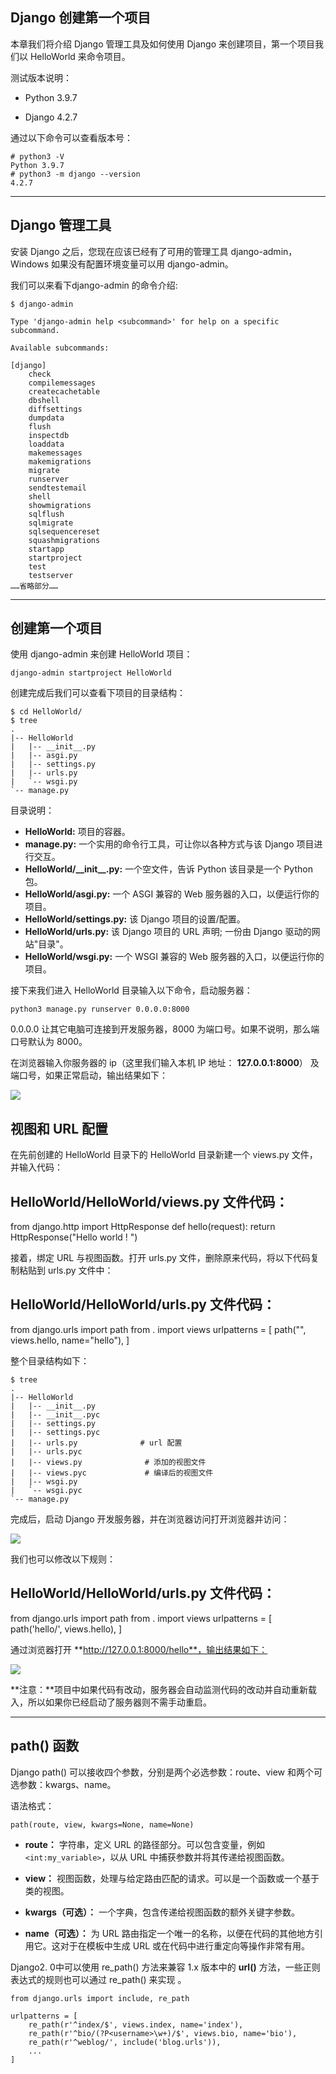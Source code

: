 ## Django 创建第一个项目

本章我们将介绍 Django 管理工具及如何使用 Django 来创建项目，第一个项目我们以 HelloWorld 来命令项目。

测试版本说明：

+   Python 3.9.7
    
+   Django 4.2.7
    

通过以下命令可以查看版本号：

```
# python3 -V
Python 3.9.7
# python3 -m django --version
4.2.7
```

* * *

## Django 管理工具

安装 Django 之后，您现在应该已经有了可用的管理工具 django-admin，Windows 如果没有配置环境变量可以用 django-admin。

我们可以来看下django-admin 的命令介绍:

```
$ django-admin

Type 'django-admin help <subcommand>' for help on a specific subcommand.

Available subcommands:

[django]
    check
    compilemessages
    createcachetable
    dbshell
    diffsettings
    dumpdata
    flush
    inspectdb
    loaddata
    makemessages
    makemigrations
    migrate
    runserver
    sendtestemail
    shell
    showmigrations
    sqlflush
    sqlmigrate
    sqlsequencereset
    squashmigrations
    startapp
    startproject
    test
    testserver
……省略部分……
```

* * *

## 创建第一个项目

使用 django-admin 来创建 HelloWorld 项目：

```
django-admin startproject HelloWorld
```

创建完成后我们可以查看下项目的目录结构：

```
$ cd HelloWorld/
$ tree
.
|-- HelloWorld
|   |-- __init__.py
|   |-- asgi.py
|   |-- settings.py
|   |-- urls.py
|   `-- wsgi.py
`-- manage.py
```

目录说明：

+   **HelloWorld:** 项目的容器。
+   **manage.py:** 一个实用的命令行工具，可让你以各种方式与该 Django 项目进行交互。
+   **HelloWorld/\_\_init\_\_.py:** 一个空文件，告诉 Python 该目录是一个 Python 包。
+   **HelloWorld/asgi.py:** 一个 ASGI 兼容的 Web 服务器的入口，以便运行你的项目。
+   **HelloWorld/settings.py:** 该 Django 项目的设置/配置。
+   **HelloWorld/urls.py:** 该 Django 项目的 URL 声明; 一份由 Django 驱动的网站"目录"。
+   **HelloWorld/wsgi.py:** 一个 WSGI 兼容的 Web 服务器的入口，以便运行你的项目。

接下来我们进入 HelloWorld 目录输入以下命令，启动服务器：

```
python3 manage.py runserver 0.0.0.0:8000
```

0.0.0.0 让其它电脑可连接到开发服务器，8000 为端口号。如果不说明，那么端口号默认为 8000。

在浏览器输入你服务器的 ip（这里我们输入本机 IP 地址： **127.0.0.1:8000**） 及端口号，如果正常启动，输出结果如下：

![](https://www.runoob.com/wp-content/uploads/2015/01/225A52EA-25EF-4BF1-AA5A-B91490CBF26D.jpg)

## 视图和 URL 配置

在先前创建的 HelloWorld 目录下的 HelloWorld 目录新建一个 views.py 文件，并输入代码：

## HelloWorld/HelloWorld/views.py 文件代码：

from django.http import HttpResponse def hello(request): return HttpResponse("Hello world ! ")

接着，绑定 URL 与视图函数。打开 urls.py 文件，删除原来代码，将以下代码复制粘贴到 urls.py 文件中：

## HelloWorld/HelloWorld/urls.py 文件代码：

from django.urls import path from . import views urlpatterns = \[ path("", views.hello, name\="hello"), \]

整个目录结构如下：

```
$ tree
.
|-- HelloWorld
|   |-- __init__.py
|   |-- __init__.pyc
|   |-- settings.py
|   |-- settings.pyc
|   |-- urls.py              # url 配置
|   |-- urls.pyc
|   |-- views.py              # 添加的视图文件
|   |-- views.pyc             # 编译后的视图文件
|   |-- wsgi.py
|   `-- wsgi.pyc
`-- manage.py
```

完成后，启动 Django 开发服务器，并在浏览器访问打开浏览器并访问：

![](https://www.runoob.com/wp-content/uploads/2015/01/BD259D4C-2DBE-4657-8761-D8C3508E8A94.jpg)

我们也可以修改以下规则：

## HelloWorld/HelloWorld/urls.py 文件代码：

from django.urls import path from . import views urlpatterns = \[ path('hello/', views.hello), \]

通过浏览器打开 **http://127.0.0.1:8000/hello**，输出结果如下：

![](https://www.runoob.com/wp-content/uploads/2015/01/344A94C7-8D7D-4A69-9963-00D28A69CD56.jpg)

**注意：**项目中如果代码有改动，服务器会自动监测代码的改动并自动重新载入，所以如果你已经启动了服务器则不需手动重启。

* * *

## path() 函数

Django path() 可以接收四个参数，分别是两个必选参数：route、view 和两个可选参数：kwargs、name。

语法格式：

```
path(route, view, kwargs=None, name=None)
```

+   **route：** 字符串，定义 URL 的路径部分。可以包含变量，例如 `<int:my_variable>`，以从 URL 中捕获参数并将其传递给视图函数。
    
+   **view：** 视图函数，处理与给定路由匹配的请求。可以是一个函数或一个基于类的视图。
    
+   **kwargs（可选）：** 一个字典，包含传递给视图函数的额外关键字参数。
    
+   **name（可选）：** 为 URL 路由指定一个唯一的名称，以便在代码的其他地方引用它。这对于在模板中生成 URL 或在代码中进行重定向等操作非常有用。
    

Django2. 0中可以使用 re\_path() 方法来兼容 1.x 版本中的 **url()** 方法，一些正则表达式的规则也可以通过 re\_path() 来实现 。

```
from django.urls import include, re_path

urlpatterns = [
    re_path(r'^index/$', views.index, name='index'),
    re_path(r'^bio/(?P<username>\w+)/$', views.bio, name='bio'),
    re_path(r'^weblog/', include('blog.urls')),
    ...
]
```